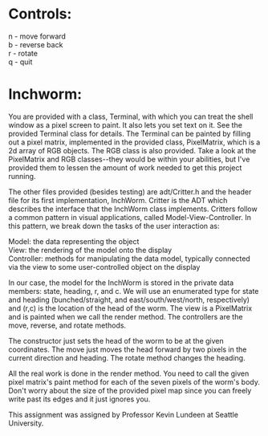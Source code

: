 # Controls:

n - move forward <br />
b - reverse back <br />
r - rotate <br />
q - quit <br />

# Inchworm:

You are provided with a class, Terminal, with which you can treat the shell window as a pixel screen to paint. It also lets you set text on it. See the provided Terminal class for details. The Terminal can be painted by filling out a pixel matrix, implemented in the provided class, PixelMatrix, which is a 2d array of RGB objects. The RGB class is also provided. Take a look at the PixelMatrix and RGB classes--they would be within your abilities, but I've provided them to lessen the amount of work needed to get this project running.

The other files provided (besides testing) are adt/Critter.h and the header file for its first implementation, InchWorm. Critter is the ADT which describes the interface that the InchWorm class implements. Critters follow a common pattern in visual applications, called Model-View-Controller. In this pattern, we break down the tasks of the user interaction as:

Model: the data representing the object <br />
View: the rendering of the model onto the display <br />
Controller: methods for manipulating the data model, typically connected via the view to some user-controlled object on the display <br />

In our case, the model for the InchWorm is stored in the private data members: state, heading, r, and c. We will use an enumerated type for state and heading (bunched/straight, and east/south/west/north, respectively) and (r,c) is the location of the head of the worm. The view is a PixelMatrix and is painted when we call the render method. The controllers are the move, reverse, and rotate methods.

The constructor just sets the head of the worm to be at the given coordinates. The move just moves the head forward by two pixels in the current direction and heading. The rotate method changes the heading.

All the real work is done in the render method. You need to call the given pixel matrix's paint method for each of the seven pixels of the worm's body. Don't worry about the size of the provided pixel map since you can freely write past its edges and it just ignores you.

This assignment was assigned by Professor Kevin Lundeen at Seattle University.
